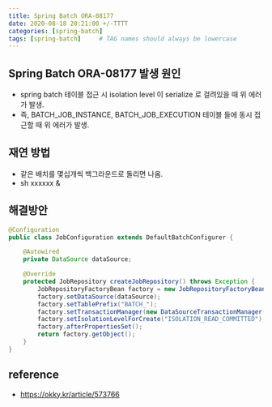 ```yaml
---
title: Spring Batch ORA-08177
date: 2020-08-18 20:21:00 +/-TTTT
categories: [spring-batch]
tags: [spring-batch]     # TAG names should always be lowercase
---
```


## Spring Batch ORA-08177 발생 원인
- spring batch 테이블 접근 시 isolation level 이 serialize 로 걸려있을 때 위 에러가 발생.
- 즉, BATCH_JOB_INSTANCE, BATCH_JOB_EXECUTION 테이블 들에 동시 접근할 때 위 에러가 발생.

## 재연 방법
- 같은 배치를 몇십개씩 백그라운드로 돌리면 나옴.
- sh xxxxxx & 

## 해결방안
```java
@Configuration
public class JobConfiguration extends DefaultBatchConfigurer {

    @Autowired
    private DataSource dataSource;

    @Override
    protected JobRepository createJobRepository() throws Exception {
        JobRepositoryFactoryBean factory = new JobRepositoryFactoryBean();
        factory.setDataSource(dataSource);
        factory.setTablePrefix("BATCH_");
        factory.setTransactionManager(new DataSourceTransactionManager(dataSource));
        factory.setIsolationLevelForCreate("ISOLATION_READ_COMMITTED");
        factory.afterPropertiesSet();
        return factory.getObject();
    }
}
```


## reference
- https://okky.kr/article/573766